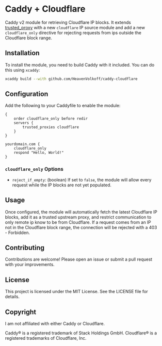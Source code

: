 # Caddy + Cloudflare

Caddy v2 module for retrieving Cloudflare IP blocks. It extends [trusted_proxy](https://caddyserver.com/docs/caddyfile/options#trusted-proxies) with a new `cloudflare` IP source module and add a new `cloudflare_only` directive for rejecting requests from ips outside the Cloudflare block range.

## Installation

To install the module, you need to build Caddy with it included. You can do this using `xcaddy`:

```sh
xcaddy build --with github.com/HeavenVolkoff/caddy-cloudflare
```

## Configuration

Add the following to your Caddyfile to enable the module:

```caddyfile
{
    order cloudflare_only before redir
    servers {
        trusted_proxies cloudflare
    }
}

yourdomain.com {
    cloudflare_only
    respond "Hello, World!"
}
```

### `cloudflare_only` Options

- `reject_if_empty`: (boolean) If set to `false`, the module will allow every request while the IP blocks are not yet populated.

## Usage

Once configured, the module will automatically fetch the latest Cloudflare IP blocks, add it as a trusted upstream proxy, and restrict communication to only remote ip know to be from Cloudflare. If a request comes from an IP not in the Cloudflare block range, the connection will be rejected with a 403 - Forbidden.

## Contributing

Contributions are welcome! Please open an issue or submit a pull request with your improvements.

## License

This project is licensed under the MIT License. See the LICENSE file for details.

## Copyright

I am not affiliated with either Caddy or Cloudflare.

Caddy® is a registered trademark of Stack Holdings GmbH.
Cloudflare® is a registered trademarks of Cloudflare, Inc.
